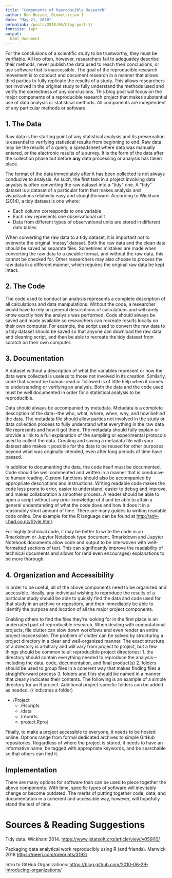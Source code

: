 ```yaml
---
title: "Components of Reproducible Research"
author: Ben Buzzee, Biometrician I
date: "May 21, 2018"
permalink: /posts/2018/06/blog-post-1/
fontsize: 14pt
output: 
  html_document
---
```




For the conclusions of a scientific study to be trustworthy, they must be verifiable. All too often, however, researchers fail to adequatley describe their methods, never publish the data used to reach their conclusions, or use software that is inaccessible. The goal of the reproducible research movement is to conduct and document research in a manner that allows third parties to fully replicate the results of a study. This allows researchers not involved in the original study to fully understand the methods used and verify the correctness of any conclusions. This blog post will focus on the major components of a reproducible research project that makes substantial use of data analysis or statistical methods. All components are independent of any particular methods or software.




## 1. The Data

Raw data is the starting point of any statistical analysis and its preservation is essential to verifying statistical results from beginning to end. Raw data may be the results of a query, a spreadsheet where data was manually entered, or the electronic results of a survey. It is the form of the data after the collection phase but before __any__ data processing or analysis has taken place.

The format of the data immediately after it has been collected is not always conducive to analysis. As such, the first task in a project involving data anyalsis is often converting the raw dataset into a "tidy" one. A "tidy" dataset is a dataset of a particular form that makes analysis and visualizations relatively easy and straightforward. According to Wickham (2014), a tidy dataset is one where:

* Each column corresponds to one variable
* Each row represents one observational unit
* Data from different types of observational units are stored in different data tables

When converting the raw data to a tidy dataset, it is important not to overwrite the original 'messy' dataset. Both the raw data and the clean data should be saved as separate files. Sometimes mistakes are made when converting the raw data to a useable format, and without the raw data, this cannot be checked for. Other researchers may also choose to process the raw data in a different manner, which requires the original raw data be kept intact.

## 2. The Code

The code used to conduct an analysis represents a complete description of all calculations and data manipulations. Without the code, a researcher would have to rely on general descriptions of calculations and will rarely know exactly how the analysis was performed. Code should always be saved and made available so researchers can recreate results locally on their own computer. For example, the script used to convert the raw data to a tidy dataset should be saved so that anyone can download the raw data and cleaning script, and then be able to recreate the tidy dataset from scratch on their own computer.

## 3. Documentation

A dataset without a description of what the variables represent or how the data were collected is useless to those not involved in its creation. Similarly, code that cannot be human-read or followed is of little help when it comes to understanding or verifying an analysis. Both the data and the code used must be well documented in order for a statistical analysis to be reproducible.

Data should always be accompanied by metadata. Metadata is a complete description of the data--the who, what, where, when, why, and how behind the data. The metadata file should allow parties not involved in the study or data collection process to fully understand what everything in the raw data file represents and how it got there. The metadata should fully explain or provide a link to a full explanation of the sampling or experimental protocols used to collect the data. Creating and saving a metadata file with your dataset also makes it possible for the data to be reused for other purposes beyond what was originally intended, even after long periods of time have passed.

In addition to documenting the data, the code itself must be documented. Code should be well commented and written in a manner that is conducive to human reading. Custom functions should also be accompanied by appropriate descriptions and instructions. Writing readable code makes the code less prone to error, easier to understand, easier to debug and improve, and makes collaboration a smoother process. A reader should be able to open a script without any prior knowledge of it and be able to attain a general understanding of what the code does and how it does it in a reasonably short amount of time. There are many guides to writing readable code online. One example for the R language can be found at http://adv-r.had.co.nz/Style.html.

For highly technical code, it may be better to write the code in an Rmarkdown or Jupyter Notebook type document. Rmarkdown and Jupyter Notebook documents allow code and output to be interwoven with well-formatted sections of text. This can significantly improve the readability of technical documents and allows for (and even encourages) explanations to be more thorough.

## 4. Organization and Accessibility

In order to be useful, all of the above components need to be organized and accessible. Ideally, any individual wishing to reproduce the results of a particular study should be able to quickly find the data and code used for that study in an archive or repository, and then immediately be able to identify the purpose and location of all the major project components.

Enabling others to find the files they're looking for in the first place is an underrated part of reproducible research. When dealing with computational projects, file clutter can slow down workflows and even render an entire project inaccessible. The problem of clutter can be solved by structuring a project directory in a clear and well-organized manner. The exact structure of a directory is arbitrary and will vary from project to project, but a few things should be common to all reproducible project directories: 1. the directory should contain everything needed to reproduce the analysis--including the data, code, documentation, and final product(s) 2. folders should be used to group files in a coherent way that makes finding files a straightforward process 3. folders and files should be named in a manner that clearly indicates their contents. The following is an example of a simple directory for an R project. Additional project-specific folders can be added as needed. (/ indicates a folder) 

 * /Project
    * /Rscripts
    * /data
    * /reports
    * project.Rproj


Finally, to make a project accessible to everyone, it needs to be hosted online. Options range from formal dedicated archives to simple GitHub repositories. Regardless of where the project is stored, it needs to have an informative name, be tagged with appropriate keywords, and be searchable so that others can find it.


## Implementation

There are many options for software than can be used to piece together the above components. With time, specific types of software will inevitably change or become outdated. The merits of putting together code, data, and documentation in a coherent and accessible way, however, will hopefully stand the test of time.


# Sources & Reading Suggestions

Tidy data. Wickham 2014. https://www.jstatsoft.org/article/view/v059i10/

Packaging data analytical work reproducibly using R (and friends). Marwick 2018 https://peerj.com/preprints/3192/

Intro to GitHub Organizations:  https://blog.github.com/2010-06-29-introducing-organizations/
